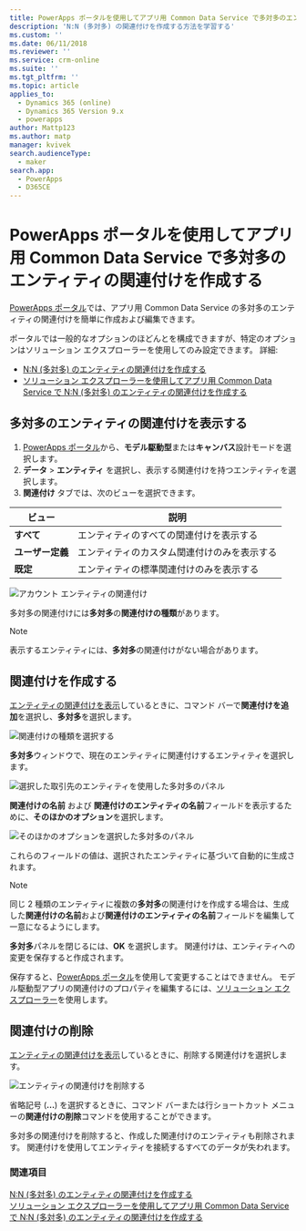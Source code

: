 ```yaml
---
title: PowerApps ポータルを使用してアプリ用 Common Data Service で多対多のエンティティの関連付けを作成する| MicrosoftDocs
description: 'N:N (多対多) の関連付けを作成する方法を学習する'
ms.custom: ''
ms.date: 06/11/2018
ms.reviewer: ''
ms.service: crm-online
ms.suite: ''
ms.tgt_pltfrm: ''
ms.topic: article
applies_to:
  - Dynamics 365 (online)
  - Dynamics 365 Version 9.x
  - powerapps
author: Mattp123
ms.author: matp
manager: kvivek
search.audienceType:
  - maker
search.app:
  - PowerApps
  - D365CE
---
```


# <a name="create-many-to-many-entity-relationships-in-common-data-service-for-apps-using-powerapps-portal"></a>PowerApps ポータルを使用してアプリ用 Common Data Service で多対多のエンティティの関連付けを作成する

[PowerApps ポータル](https://web.powerapps.com/?utm_source=padocs&utm_medium=linkinadoc&utm_campaign=referralsfromdoc)では、アプリ用 Common Data Service の多対多のエンティティの関連付けを簡単に作成および編集できます。

ポータルでは一般的なオプションのほどんとを構成できますが、特定のオプションはソリューション エクスプローラーを使用してのみ設定できます。 詳細: 
- [N:N (多対多) のエンティティの関連付けを作成する](create-edit-nn-relationships.md)
- [ソリューション エクスプローラーを使用してアプリ用 Common Data Service で N:N (多対多) のエンティティの関連付けを作成する](create-edit-nn-relationships-solution-explorer.md)

## <a name="view-many-to-many-entity-relationships"></a>多対多のエンティティの関連付けを表示する

1. [PowerApps ポータル](https://web.powerapps.com/?utm_source=padocs&utm_medium=linkinadoc&utm_campaign=referralsfromdoc)から、**モデル駆動型**または**キャンバス**設計モードを選択します。
2. **データ** > **エンティティ** を選択し、表示する関連付けを持つエンティティを選択します。
3. **関連付け** タブでは、次のビューを選択できます。 

 |ビュー|説明|
 |--|--|
 |**すべて**| エンティティのすべての関連付けを表示する|
 |**ユーザー定義**|エンティティのカスタム関連付けのみを表示する|
 |**既定**|エンティティの標準関連付けのみを表示する|
<!-- TODO: What is the actual difference between All and Default? -->

![アカウント エンティティの関連付け](media/view-account-relationships-portal.png)

多対多の関連付けには**多対多**の**関連付けの種類**があります。

> [!NOTE]
> 表示するエンティティには、**多対多**の関連付けがない場合があります。

## <a name="create-relationships"></a>関連付けを作成する

[エンティティの関連付けを表示](#view-many-to-many-entity-relationships)しているときに、コマンド バーで**関連付けを追加**を選択し、**多対多**を選択します。

![関連付けの種類を選択する](media/add-relationship-menu-portal.png)

**多対多**ウィンドウで、現在のエンティティに関連付けするエンティティを選択します。

![選択した取引先のエンティティを使用した多対多のパネル](media/many-to-many-panel-1.png)

**関連付けの名前** および **関連付けのエンティティの名前**フィールドを表示するために、**そのほかのオプション**を選択します。

![そのほかのオプションを選択した多対多のパネル](media/many-to-many-panel-2.png)

これらのフィールドの値は、選択されたエンティティに基づいて自動的に生成されます。

> [!NOTE]
> 同じ 2 種類のエンティティに複数の**多対多**の関連付けを作成する場合は、生成した**関連付けの名前**および**関連付けのエンティティの名前**フィールドを編集して一意になるようにします。

**多対多**パネルを閉じるには、**OK** を選択します。 関連付けは、エンティティへの変更を保存すると作成されます。 

保存すると、[PowerApps ポータル](https://web.powerapps.com/?utm_source=padocs&utm_medium=linkinadoc&utm_campaign=referralsfromdoc)を使用して変更することはできません。 モデル駆動型アプリの関連付けのプロパティを編集するには、[ソリューション エクスプローラー](create-edit-nn-relationships-solution-explorer.md)を使用します。

## <a name="delete-relationships"></a>関連付けの削除

[エンティティの関連付けを表示](#view-many-to-many-entity-relationships)しているときに、削除する関連付けを選択します。

![エンティティの関連付けを削除する](media/delete-entity-relationship-portal.png)

省略記号 (**...**) を選択するときに、コマンド バーまたは行ショートカット メニューの**関連付けの削除**コマンドを使用することができます。

多対多の関連付けを削除すると、作成した関連付けのエンティティも削除されます。 関連付けを使用してエンティティを接続するすべてのデータが失われます。

### <a name="see-also"></a>関連項目

[N:N (多対多) のエンティティの関連付けを作成する](create-edit-nn-relationships.md)<br />
[ソリューション エクスプローラーを使用してアプリ用 Common Data Service で N:N (多対多) のエンティティの関連付けを作成する](create-edit-nn-relationships-solution-explorer.md)
